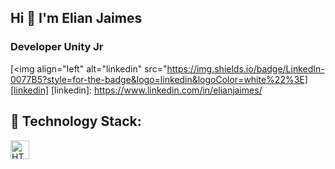 ## Hi 👋 I'm Elian Jaimes
### Developer Unity Jr
[<img align="left" alt="linkedin" src="https://img.shields.io/badge/LinkedIn-0077B5?style=for-the-badge&logo=linkedin&logoColor=white%22%3E][linkedin]
[linkedin]: https://www.linkedin.com/in/elianjaimes/
## 🎯 Technology Stack:
<img align="left" width="30px" alt="HTML5" src="https://raw.githubusercontent.com/github/explore/80688e429a7d4ef2fca1e82350fe8e3517d3494d/topics/html/html.png">
